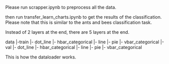 Please run scrapper.ipynb to preprocess all the data.

then run transfer_learn_charts.ipynb to get the results of the classification.
Please note that this is similar to the ants and bees classification task.


Instead of 2 layers at the end, there are 5 layers at the end.


 data
   |-train
       |- dot_line
       |- hbar_categorical
       |- line
       |- pie
       |- vbar_categorical
   |-val
       |- dot_line
       |- hbar_categorical
       |- line
       |- pie
       |- vbar_categorical


This is how the dataloader works.